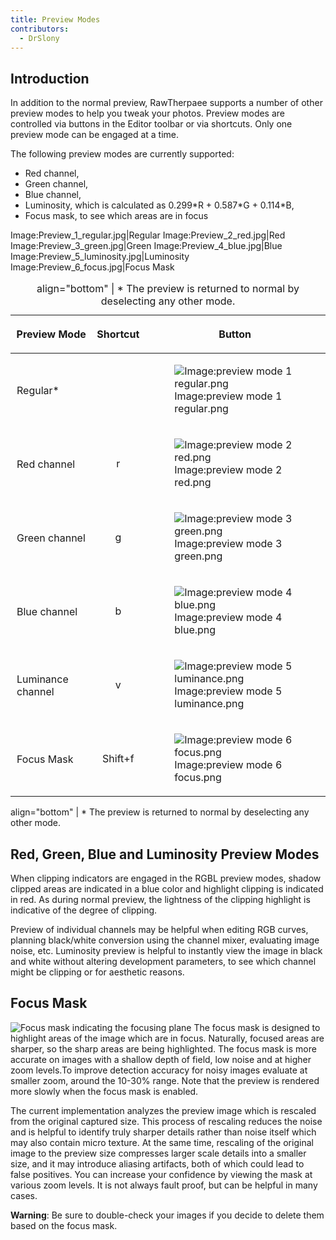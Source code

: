 ```yaml
---
title: Preview Modes
contributors:
  - DrSlony
---
```


## Introduction

In addition to the normal preview, RawTherpaee supports a number of
other preview modes to help you tweak your photos. Preview modes are
controlled via buttons in the Editor toolbar or via shortcuts. Only one
preview mode can be engaged at a time.

The following preview modes are currently supported:

- Red channel,
- Green channel,
- Blue channel,
- Luminosity, which is calculated as 0.299\*R + 0.587\*G + 0.114\*B,
- Focus mask, to see which areas are in focus

Image:Preview_1_regular.jpg\|Regular Image:Preview_2_red.jpg\|Red
Image:Preview_3_green.jpg\|Green Image:Preview_4_blue.jpg\|Blue
Image:Preview_5_luminosity.jpg\|Luminosity
Image:Preview_6_focus.jpg\|Focus Mask

<table>
<caption>align="bottom" | * The preview is returned to normal by
deselecting any other mode.</caption>
<thead>
<tr class="header">
<th><p>Preview Mode</p></th>
<th><p>Shortcut</p></th>
<th><p>Button</p></th>
</tr>
</thead>
<tbody>
<tr class="odd">
<td style="padding:10px;"><p>Regular*</p></td>
<td></td>
<td><figure>
<img src="/images/preview_mode_1_regular.png"
title="Image:preview mode 1 regular.png" />
<figcaption>Image:preview mode 1 regular.png</figcaption>
</figure></td>
</tr>
<tr class="even">
<td style="padding:10px;"><p>Red channel</p></td>
<td style="text-align: center;"><p>r</p></td>
<td><figure>
<img src="/images/preview_mode_2_red.png"
title="Image:preview mode 2 red.png" />
<figcaption>Image:preview mode 2 red.png</figcaption>
</figure></td>
</tr>
<tr class="odd">
<td style="padding:10px;"><p>Green channel</p></td>
<td style="text-align: center;"><p>g</p></td>
<td><figure>
<img src="/images/preview_mode_3_green.png"
title="Image:preview mode 3 green.png" />
<figcaption>Image:preview mode 3 green.png</figcaption>
</figure></td>
</tr>
<tr class="even">
<td style="padding:10px;"><p>Blue channel</p></td>
<td style="text-align: center;"><p>b</p></td>
<td><figure>
<img src="/images/preview_mode_4_blue.png"
title="Image:preview mode 4 blue.png" />
<figcaption>Image:preview mode 4 blue.png</figcaption>
</figure></td>
</tr>
<tr class="odd">
<td style="padding:10px;"><p>Luminance channel</p></td>
<td style="text-align: center;"><p>v</p></td>
<td><figure>
<img src="/images/preview_mode_5_luminance.png"
title="Image:preview mode 5 luminance.png" />
<figcaption>Image:preview mode 5 luminance.png</figcaption>
</figure></td>
</tr>
<tr class="even">
<td style="padding:10px;"><p>Focus Mask</p></td>
<td style="text-align: center;"><p>Shift+f</p></td>
<td><figure>
<img src="/images/preview_mode_6_focus.png"
title="Image:preview mode 6 focus.png" />
<figcaption>Image:preview mode 6 focus.png</figcaption>
</figure></td>
</tr>
</tbody>
</table>

align="bottom" \| \* The preview is returned to normal by deselecting
any other mode.

## Red, Green, Blue and Luminosity Preview Modes

When clipping indicators are engaged in the RGBL preview modes, shadow
clipped areas are indicated in a blue color and highlight clipping is
indicated in red. As during normal preview, the lightness of the
clipping highlight is indicative of the degree of clipping.

Preview of individual channels may be helpful when editing RGB curves,
planning black/white conversion using the channel mixer, evaluating
image noise, etc. Luminosity preview is helpful to instantly view the
image in black and white without altering development parameters, to see
which channel might be clipping or for aesthetic reasons.

## Focus Mask

![Focus mask indicating the focusing plane](/images/Preview_6_focus_2.jpg "Focus mask indicating the focusing plane")
The focus mask is designed to highlight areas of the image which are in
focus. Naturally, focused areas are sharper, so the sharp areas are
being highlighted. The focus mask is more accurate on images with a
shallow depth of field, low noise and at higher zoom levels.To improve
detection accuracy for noisy images evaluate at smaller zoom, around the
10-30% range. Note that the preview is rendered more slowly when the
focus mask is enabled.

The current implementation analyzes the preview image which is rescaled
from the original captured size. This process of rescaling reduces the
noise and is helpful to identify truly sharper details rather than noise
itself which may also contain micro texture. At the same time, rescaling
of the original image to the preview size compresses larger scale
details into a smaller size, and it may introduce aliasing artifacts,
both of which could lead to false positives. You can increase your
confidence by viewing the mask at various zoom levels. It is not always
fault proof, but can be helpful in many cases.

**Warning**: Be sure to double-check your images if you decide to delete
them based on the focus mask.
